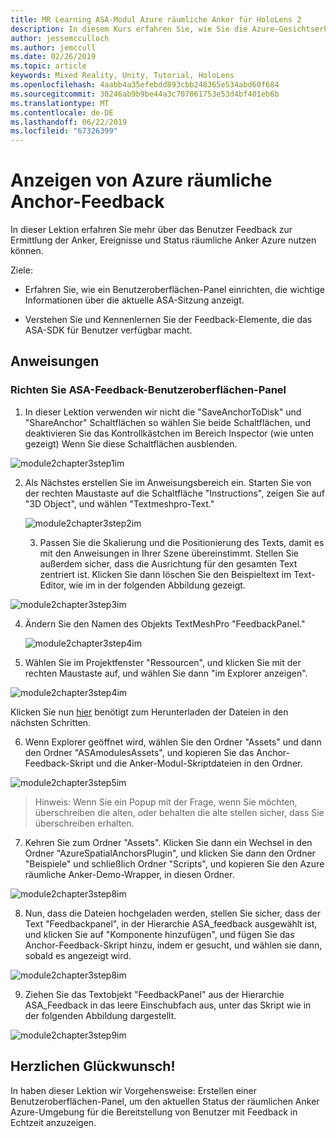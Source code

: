 ```yaml
---
title: MR Learning ASA-Modul Azure räumliche Anker für HoloLens 2
description: In diesem Kurs erfahren Sie, wie Sie die Azure-Gesichtserkennung in einer Mixed Reality-Anwendung implementieren.
author: jessemcculloch
ms.author: jemccull
ms.date: 02/26/2019
ms.topic: article
keywords: Mixed Reality, Unity, Tutorial, HoloLens
ms.openlocfilehash: 4aabb4a35efebdd893cbb248365e534abd60f684
ms.sourcegitcommit: 30246ab9b9be44a3c707061753e53d4bf401eb6b
ms.translationtype: MT
ms.contentlocale: de-DE
ms.lasthandoff: 06/22/2019
ms.locfileid: "67326399"
---
```

# <a name="displaying-azure-spatial-anchor-feedback"></a>Anzeigen von Azure räumliche Anchor-Feedback

In dieser Lektion erfahren Sie mehr über das Benutzer Feedback zur Ermittlung der Anker, Ereignisse und Status räumliche Anker Azure nutzen können.

Ziele:

* Erfahren Sie, wie ein Benutzeroberflächen-Panel einrichten, die wichtige Informationen über die aktuelle ASA-Sitzung anzeigt.

* Verstehen Sie und Kennenlernen Sie der Feedback-Elemente, die das ASA-SDK für Benutzer verfügbar macht.

  

## <a name="instructions"></a>Anweisungen

### <a name="set-up-asa-feedback-ui-panel"></a>Richten Sie ASA-Feedback-Benutzeroberflächen-Panel

1. In dieser Lektion verwenden wir nicht die "SaveAnchorToDisk" und "ShareAnchor" Schaltflächen so wählen Sie beide Schaltflächen, und deaktivieren Sie das Kontrollkästchen im Bereich Inspector (wie unten gezeigt) Wenn Sie diese Schaltflächen ausblenden.
   

![module2chapter3step1im](images/module2chapter3step1im.PNG)

2. Als Nächstes erstellen Sie im Anweisungsbereich ein. Starten Sie von der rechten Maustaste auf die Schaltfläche "Instructions", zeigen Sie auf "3D Object", und wählen "Textmeshpro-Text."

   

   ![module2chapter3step2im](images/module2chapter3step2im.PNG)

   3. Passen Sie die Skalierung und die Positionierung des Texts, damit es mit den Anweisungen in Ihrer Szene übereinstimmt. Stellen Sie außerdem sicher, dass die Ausrichtung für den gesamten Text zentriert ist. Klicken Sie dann löschen Sie den Beispieltext im Text-Editor, wie im in der folgenden Abbildung gezeigt.


![module2chapter3step3im](images/module2chapter3step3im.PNG)

4. Ändern Sie den Namen des Objekts TextMeshPro "FeedbackPanel."
   
   ![module2chapter3step4im](images/module2chapter3step4im.PNG)
   
5. Wählen Sie im Projektfenster "Ressourcen", und klicken Sie mit der rechten Maustaste auf, und wählen Sie dann "im Explorer anzeigen".
   

![module2chapter3step4im](images/module2chapter3step5im.PNG)

Klicken Sie nun [hier](https://onedrive.live.com/?authkey=%21ABXEC8PvyQu8Qd8&id=5B7335C4342BCB0E%21395636&cid=5B7335C4342BCB0E) benötigt zum Herunterladen der Dateien in den nächsten Schritten.

6. Wenn Explorer geöffnet wird, wählen Sie den Ordner "Assets" und dann den Ordner "ASAmodulesAssets", und kopieren Sie das Anchor-Feedback-Skript und die Anker-Modul-Skriptdateien in den Ordner. 
   

![module2chapter3step5im](images/module2chapter3step6im.PNG)

> Hinweis: Wenn Sie ein Popup mit der Frage, wenn Sie möchten, überschreiben die alten, oder behalten die alte stellen sicher, dass Sie überschreiben erhalten.

7. Kehren Sie zum Ordner "Assets". Klicken Sie dann ein Wechsel in den Ordner "AzureSpatialAnchorsPlugin", und klicken Sie dann den Ordner "Beispiele" und schließlich Ordner "Scripts", und kopieren Sie den Azure räumliche Anker-Demo-Wrapper, in diesen Ordner. 
   

![module2chapter3step8im](images/module2chapter3step7im.PNG)

8. Nun, dass die Dateien hochgeladen werden, stellen Sie sicher, dass der Text "Feedbackpanel", in der Hierarchie ASA_feedback ausgewählt ist, und klicken Sie auf "Komponente hinzufügen", und fügen Sie das Anchor-Feedback-Skript hinzu, indem er gesucht, und wählen sie dann, sobald es angezeigt wird. 
   
   

![module2chapter3step8im](images/module2chapter3step8im.PNG)

9. Ziehen Sie das Textobjekt "FeedbackPanel" aus der Hierarchie ASA_Feedback in das leere Einschubfach aus, unter das Skript wie in der folgenden Abbildung dargestellt. 
   

![module2chapter3step9im](images/module2chapter3step9im.PNG)

   

## <a name="congratulations"></a>Herzlichen Glückwunsch!

In haben dieser Lektion wir Vorgehensweise: Erstellen einer Benutzeroberflächen-Panel, um den aktuellen Status der räumlichen Anker Azure-Umgebung für die Bereitstellung von Benutzer mit Feedback in Echtzeit anzuzeigen.


